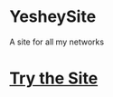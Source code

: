 # YesheySite
A site for all my networks

# [Try the Site](https://yeshey.github.io/YesheySite/main.html)
